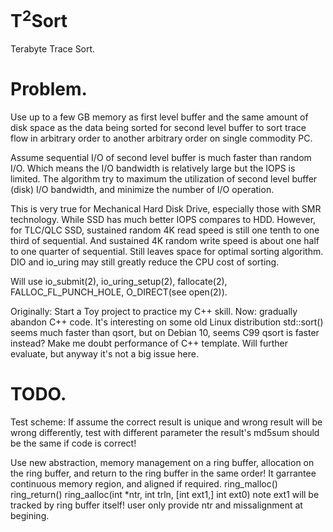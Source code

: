 T<sup>2</sup>Sort
=============

Terabyte Trace Sort.

Problem.
=========
Use up to a few GB memory as first level buffer and the same amount of disk space as the 
data being sorted for second level buffer
to sort trace flow in arbitrary order to another arbitrary order on single commodity PC.

Assume sequential I/O of second level buffer is much faster than random I/O.
Which means the I/O bandwidth is relatively large but the IOPS is limited.
The algorithm try to maximum the utilization of second level buffer (disk) I/O bandwidth,
and minimize the number of I/O operation.

This is very true for Mechanical Hard Disk Drive, especially those with SMR technology. 
While SSD has much better IOPS compares to HDD.
However, for TLC/QLC SSD, sustained random 4K read speed is still one tenth to one third of sequential.
And sustained 4K random write speed is about one half to one quarter of sequential.
Still leaves space for optimal sorting algorithm.
DIO and io_uring may still greatly reduce the CPU cost of sorting.

Will use io_submit(2), io_uring_setup(2), fallocate(2), FALLOC_FL_PUNCH_HOLE, O_DIRECT(see open(2)).

Originally: Start a Toy project to practice my C++ skill.
Now: gradually abandon C++ code.
It's interesting on some old Linux distribution std::sort() seems much faster than qsort,
but on Debian 10, seems C99 qsort is faster instead? Make me doubt performance of C++ template.
Will further evaluate, but anyway it's not a big issue here.

TODO.
=========
Test scheme: If assume the correct result is unique and wrong result will be wrong differently, 
test with different parameter the result's md5sum should be the same if code is correct!

Use new abstraction, memory management on a ring buffer, allocation on the ring buffer, 
and return to the ring buffer in the same order!
It garrantee continuous memory region, and aligned if required.
ring_malloc()
ring_return()
ring_aalloc(int *ntr, int trln, [int ext1,] int ext0)
note ext1 will be tracked by ring buffer itself! user only provide ntr and missalignment at begining.

